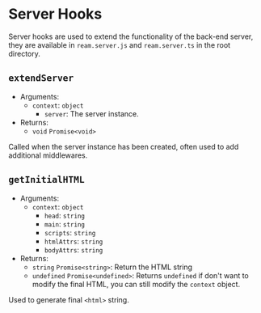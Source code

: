 # Server Hooks

Server hooks are used to extend the functionality of the back-end server, they are available in `ream.server.js` and `ream.server.ts` in the root directory.

## `extendServer`

- Arguments:
  - `context`: `object`
    - `server`: The server instance.
- Returns:
  - `void` `Promise<void>`

Called when the server instance has been created, often used to add additional middlewares.

## `getInitialHTML`

- Arguments:
  - `context`: `object`
    - `head`: `string`
    - `main`: `string`
    - `scripts`: `string`
    - `htmlAttrs`: `string`
    - `bodyAttrs`: `string`
- Returns:
  - `string` `Promise<string>`: Return the HTML string
  - `undefined` `Promise<undefined>`: Returns `undefined` if don't want to modify the final HTML, you can still modify the `context` object.

Used to generate final `<html>` string.

